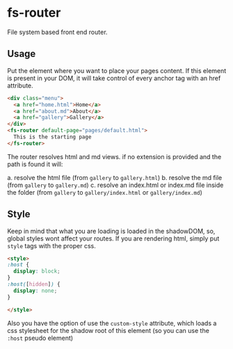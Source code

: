 # fs-router

File system based front end router.

## Usage

Put the element where you want to place your pages content. If this element is 
present in your DOM, it will take control of every anchor tag with an href 
attribute.

```html
<div class="menu">
  <a href="home.html">Home</a>
  <a href="about.md">About</a>
  <a href="gallery">Gallery</a>
</div>
<fs-router default-page="pages/default.html">
  This is the starting page
</fs-router>
```

The router resolves html and md views. if no extension is provided and the path 
is found it will:

a. resolve the html file (from `gallery` to `gallery.html`)
b. resolve the md file (from `gallery` to `gallery.md`)
c. resolve an index.html or index.md file inside the folder (from `gallery` to 
`gallery/index.html` or `gallery/index.md`)

## Style

Keep in mind that what you are loading is loaded in the shadowDOM,
so, global styles wont affect your routes.
If you are rendering html, simply put `style` tags with the proper css.

```html
<style>
:host {
  display: block;
}
:host([hidden]) {
  display: none;
}

</style>
```

Also you have the option of use the `custom-style` attribute, which loads a css 
stylesheet for the shadow root of this element (so you can use the `:host` pseudo 
element)